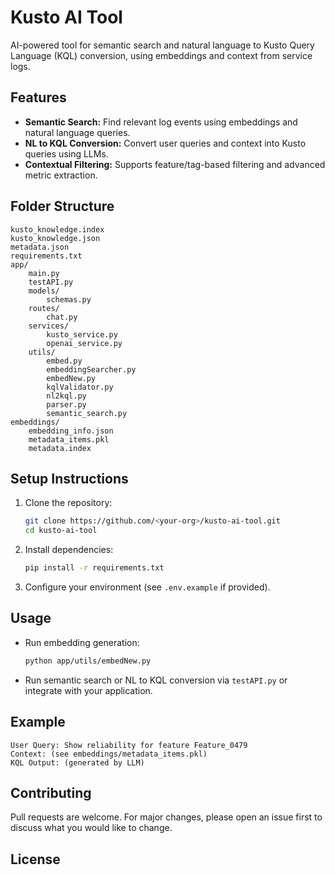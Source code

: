 # Kusto AI Tool

AI-powered tool for semantic search and natural language to Kusto Query Language (KQL) conversion, using embeddings and context from service logs.

## Features
- **Semantic Search:** Find relevant log events using embeddings and natural language queries.
- **NL to KQL Conversion:** Convert user queries and context into Kusto queries using LLMs.
- **Contextual Filtering:** Supports feature/tag-based filtering and advanced metric extraction.

## Folder Structure
```
kusto_knowledge.index
kusto_knowledge.json
metadata.json
requirements.txt
app/
    main.py
    testAPI.py
    models/
        schemas.py
    routes/
        chat.py
    services/
        kusto_service.py
        openai_service.py
    utils/
        embed.py
        embeddingSearcher.py
        embedNew.py
        kqlValidator.py
        nl2kql.py
        parser.py
        semantic_search.py
embeddings/
    embedding_info.json
    metadata_items.pkl
    metadata.index
```

## Setup Instructions
1. Clone the repository:
   ```sh
   git clone https://github.com/<your-org>/kusto-ai-tool.git
   cd kusto-ai-tool
   ```
2. Install dependencies:
   ```sh
   pip install -r requirements.txt
   ```
3. Configure your environment (see `.env.example` if provided).

## Usage
- Run embedding generation:
  ```sh
  python app/utils/embedNew.py
  ```
- Run semantic search or NL to KQL conversion via `testAPI.py` or integrate with your application.

## Example
```
User Query: Show reliability for feature Feature_0479
Context: (see embeddings/metadata_items.pkl)
KQL Output: (generated by LLM)
```

## Contributing
Pull requests are welcome. For major changes, please open an issue first to discuss what you would like to change.

## License
